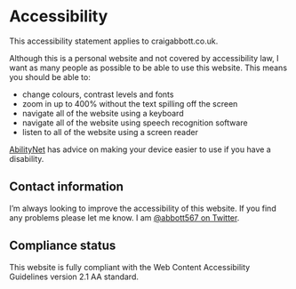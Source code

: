 
# Accessibility

This accessibility statement applies to craigabbott.co.uk.

Although this is a personal website and not covered by accessibility law, I want as many people as possible to be able to use this website. This means you should be able to:

- change colours, contrast levels and fonts
- zoom in up to 400% without the text spilling off the screen
- navigate all of the website using a keyboard
- navigate all of the website using speech recognition software
- listen to all of the website using a screen reader

[AbilityNet](https://mcmw.abilitynet.org.uk/) has advice on making your device easier to use if you have a disability.

## Contact information

I’m always looking to improve the accessibility of this website. If you find any problems please let me know. I am [@abbott567 on Twitter](https://twitter.com/abbott567).

## Compliance status

This website is fully compliant with the Web Content Accessibility Guidelines version 2.1 AA standard.
